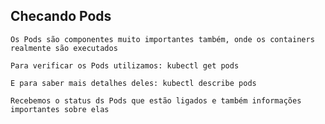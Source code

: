 ## Checando Pods

```
Os Pods são componentes muito importantes também, onde os containers realmente são executados
```

```
Para verificar os Pods utilizamos: kubectl get pods
```

```
E para saber mais detalhes deles: kubectl describe pods
```

```
Recebemos o status ds Pods que estão ligados e também informações importantes sobre elas
```
